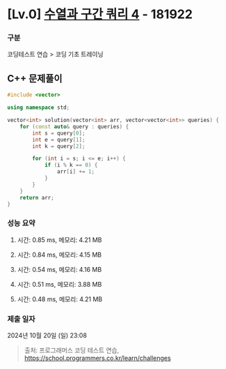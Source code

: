 # [Lv.0] [수열과 구간 쿼리 4](https://school.programmers.co.kr/learn/courses/30/lessons/181922?language=cpp) - 181922 

### 구분

코딩테스트 연습 > 코딩 기초 트레이닝

## C++ 문제풀이

```cpp
#include <vector>

using namespace std;

vector<int> solution(vector<int> arr, vector<vector<int>> queries) {
    for (const auto& query : queries) {
        int s = query[0];
        int e = query[1];
        int k = query[2];

        for (int i = s; i <= e; i++) {
            if (i % k == 0) {
                arr[i] += 1;
            }
        }
    }
    return arr;
}
```

### 성능 요약

1. 시간: 0.85 ms, 메모리: 4.21 MB

2. 시간: 0.84 ms, 메모리: 4.15 MB
3. 시간: 0.54 ms, 메모리: 4.16 MB
4. 시간: 0.51 ms, 메모리: 3.88 MB
5. 시간: 0.48 ms, 메모리: 4.21 MB

### 제출 일자

2024년 10월 20일 (일) 23:08

> 출처: 프로그래머스 코딩 테스트 연습, https://school.programmers.co.kr/learn/challenges